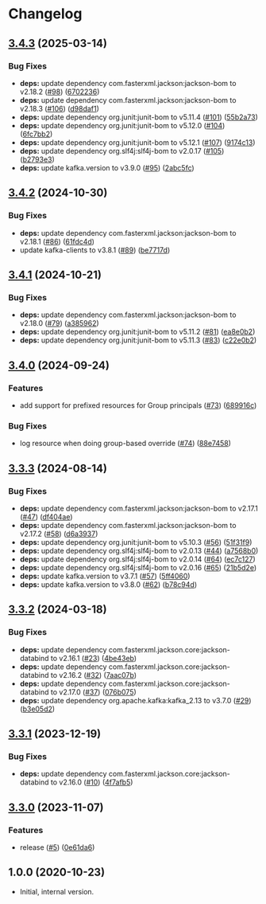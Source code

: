 # Changelog

## [3.4.3](https://github.com/statnett/k3a-ldap-authenticator/compare/v3.4.2...v3.4.3) (2025-03-14)


### Bug Fixes

* **deps:** update dependency com.fasterxml.jackson:jackson-bom to v2.18.2 ([#98](https://github.com/statnett/k3a-ldap-authenticator/issues/98)) ([6702236](https://github.com/statnett/k3a-ldap-authenticator/commit/67022363ed1e36dc53c3b0e6918f79db269c3877))
* **deps:** update dependency com.fasterxml.jackson:jackson-bom to v2.18.3 ([#106](https://github.com/statnett/k3a-ldap-authenticator/issues/106)) ([d98daf1](https://github.com/statnett/k3a-ldap-authenticator/commit/d98daf1f3b4b03c10701c32dbabc606eccad8376))
* **deps:** update dependency org.junit:junit-bom to v5.11.4 ([#101](https://github.com/statnett/k3a-ldap-authenticator/issues/101)) ([55b2a73](https://github.com/statnett/k3a-ldap-authenticator/commit/55b2a735c6dde8e11bccaaf056f9c9857b62f543))
* **deps:** update dependency org.junit:junit-bom to v5.12.0 ([#104](https://github.com/statnett/k3a-ldap-authenticator/issues/104)) ([6fc7bb2](https://github.com/statnett/k3a-ldap-authenticator/commit/6fc7bb2c47980d94cb125d880ec57ff3f054a668))
* **deps:** update dependency org.junit:junit-bom to v5.12.1 ([#107](https://github.com/statnett/k3a-ldap-authenticator/issues/107)) ([9174c13](https://github.com/statnett/k3a-ldap-authenticator/commit/9174c133e68dbc6e0bcdecd783aa0fdbc3a18c92))
* **deps:** update dependency org.slf4j:slf4j-bom to v2.0.17 ([#105](https://github.com/statnett/k3a-ldap-authenticator/issues/105)) ([b2793e3](https://github.com/statnett/k3a-ldap-authenticator/commit/b2793e3c6bb4fb1ebb1831e33de1bf03cd7c8f08))
* **deps:** update kafka.version to v3.9.0 ([#95](https://github.com/statnett/k3a-ldap-authenticator/issues/95)) ([2abc5fc](https://github.com/statnett/k3a-ldap-authenticator/commit/2abc5fc9da44c06a08230ef3d9b7726a73237200))

## [3.4.2](https://github.com/statnett/k3a-ldap-authenticator/compare/v3.4.1...v3.4.2) (2024-10-30)


### Bug Fixes

* **deps:** update dependency com.fasterxml.jackson:jackson-bom to v2.18.1 ([#86](https://github.com/statnett/k3a-ldap-authenticator/issues/86)) ([61fdc4d](https://github.com/statnett/k3a-ldap-authenticator/commit/61fdc4d9b6cc9d745f722042a4462ff6f24f5540))
* update kafka-clients to v3.8.1 ([#89](https://github.com/statnett/k3a-ldap-authenticator/issues/89)) ([be7717d](https://github.com/statnett/k3a-ldap-authenticator/commit/be7717dbb6a023f7f08f57be337a7d4bcc74893e))

## [3.4.1](https://github.com/statnett/k3a-ldap-authenticator/compare/v3.4.0...v3.4.1) (2024-10-21)


### Bug Fixes

* **deps:** update dependency com.fasterxml.jackson:jackson-bom to v2.18.0 ([#79](https://github.com/statnett/k3a-ldap-authenticator/issues/79)) ([a385962](https://github.com/statnett/k3a-ldap-authenticator/commit/a3859627e820cf6a0686f6c0ccf4d2e8e54fb99f))
* **deps:** update dependency org.junit:junit-bom to v5.11.2 ([#81](https://github.com/statnett/k3a-ldap-authenticator/issues/81)) ([ea8e0b2](https://github.com/statnett/k3a-ldap-authenticator/commit/ea8e0b2a19af0f7018189ab849ae08b904d611c6))
* **deps:** update dependency org.junit:junit-bom to v5.11.3 ([#83](https://github.com/statnett/k3a-ldap-authenticator/issues/83)) ([c22e0b2](https://github.com/statnett/k3a-ldap-authenticator/commit/c22e0b27528f118a985a03110f59a54d46729268))

## [3.4.0](https://github.com/statnett/k3a-ldap-authenticator/compare/v3.3.3...v3.4.0) (2024-09-24)


### Features

* add support for prefixed resources for Group principals ([#73](https://github.com/statnett/k3a-ldap-authenticator/issues/73)) ([689916c](https://github.com/statnett/k3a-ldap-authenticator/commit/689916c1ce46bb56f45d8a8fb85ae1ce9e4c6c38))


### Bug Fixes

* log resource when doing group-based override ([#74](https://github.com/statnett/k3a-ldap-authenticator/issues/74)) ([88e7458](https://github.com/statnett/k3a-ldap-authenticator/commit/88e7458de9f61188dfb9b1174840afe4291dde2c))

## [3.3.3](https://github.com/statnett/k3a-ldap-authenticator/compare/v3.3.2...v3.3.3) (2024-08-14)


### Bug Fixes

* **deps:** update dependency com.fasterxml.jackson:jackson-bom to v2.17.1 ([#47](https://github.com/statnett/k3a-ldap-authenticator/issues/47)) ([df404ae](https://github.com/statnett/k3a-ldap-authenticator/commit/df404ae517c8ca7f44dc9822d0c94e098b3a7456))
* **deps:** update dependency com.fasterxml.jackson:jackson-bom to v2.17.2 ([#58](https://github.com/statnett/k3a-ldap-authenticator/issues/58)) ([d6a3937](https://github.com/statnett/k3a-ldap-authenticator/commit/d6a393759361ab6db3213d52633716b19b96c386))
* **deps:** update dependency org.junit:junit-bom to v5.10.3 ([#56](https://github.com/statnett/k3a-ldap-authenticator/issues/56)) ([51f31f9](https://github.com/statnett/k3a-ldap-authenticator/commit/51f31f9be9ba6cb0a3a301024a95ae346bf0861c))
* **deps:** update dependency org.slf4j:slf4j-bom to v2.0.13 ([#44](https://github.com/statnett/k3a-ldap-authenticator/issues/44)) ([a7568b0](https://github.com/statnett/k3a-ldap-authenticator/commit/a7568b05cba8b586bf2de86c7e5a1f86314f5bed))
* **deps:** update dependency org.slf4j:slf4j-bom to v2.0.14 ([#64](https://github.com/statnett/k3a-ldap-authenticator/issues/64)) ([ec7c127](https://github.com/statnett/k3a-ldap-authenticator/commit/ec7c127a0cf7e81952700085d9848a36fef99370))
* **deps:** update dependency org.slf4j:slf4j-bom to v2.0.16 ([#65](https://github.com/statnett/k3a-ldap-authenticator/issues/65)) ([21b5d2e](https://github.com/statnett/k3a-ldap-authenticator/commit/21b5d2e6050c3464de44bbc12aaf52b9936325a0))
* **deps:** update kafka.version to v3.7.1 ([#57](https://github.com/statnett/k3a-ldap-authenticator/issues/57)) ([5ff4060](https://github.com/statnett/k3a-ldap-authenticator/commit/5ff406014a5526bb759ceda0efd07f37925e9c4b))
* **deps:** update kafka.version to v3.8.0 ([#62](https://github.com/statnett/k3a-ldap-authenticator/issues/62)) ([b78c94d](https://github.com/statnett/k3a-ldap-authenticator/commit/b78c94d1f51599365038a5e56bcfd5e7a318c59f))

## [3.3.2](https://github.com/statnett/k3a-ldap-authenticator/compare/v3.3.1...v3.3.2) (2024-03-18)


### Bug Fixes

* **deps:** update dependency com.fasterxml.jackson.core:jackson-databind to v2.16.1 ([#23](https://github.com/statnett/k3a-ldap-authenticator/issues/23)) ([4be43eb](https://github.com/statnett/k3a-ldap-authenticator/commit/4be43eb16844530d0179695e66ad5c5f65f014ba))
* **deps:** update dependency com.fasterxml.jackson.core:jackson-databind to v2.16.2 ([#32](https://github.com/statnett/k3a-ldap-authenticator/issues/32)) ([7aac07b](https://github.com/statnett/k3a-ldap-authenticator/commit/7aac07b9ef39bf7c17fd924aa863a728f9e05261))
* **deps:** update dependency com.fasterxml.jackson.core:jackson-databind to v2.17.0 ([#37](https://github.com/statnett/k3a-ldap-authenticator/issues/37)) ([076b075](https://github.com/statnett/k3a-ldap-authenticator/commit/076b075146c9a138aa75e815d591a71a95784265))
* **deps:** update dependency org.apache.kafka:kafka_2.13 to v3.7.0 ([#29](https://github.com/statnett/k3a-ldap-authenticator/issues/29)) ([b3e05d2](https://github.com/statnett/k3a-ldap-authenticator/commit/b3e05d2f89b9f8437742cf83a3667a2a9affa145))

## [3.3.1](https://github.com/statnett/k3a-ldap-authenticator/compare/v3.3.0...v3.3.1) (2023-12-19)


### Bug Fixes

* **deps:** update dependency com.fasterxml.jackson.core:jackson-databind to v2.16.0 ([#10](https://github.com/statnett/k3a-ldap-authenticator/issues/10)) ([4f7afb5](https://github.com/statnett/k3a-ldap-authenticator/commit/4f7afb5384b807758d0f0320ee8f1d0cff39b859))

## [3.3.0](https://github.com/statnett/k3a-ldap-authenticator/compare/v3.2.2...v3.3.0) (2023-11-07)


### Features

* release ([#5](https://github.com/statnett/k3a-ldap-authenticator/issues/5)) ([0e61da6](https://github.com/statnett/k3a-ldap-authenticator/commit/0e61da6649b2db3dc2ae9815ae2be0ae64803627))

## 1.0.0 (2020-10-23)

* Initial, internal version.
